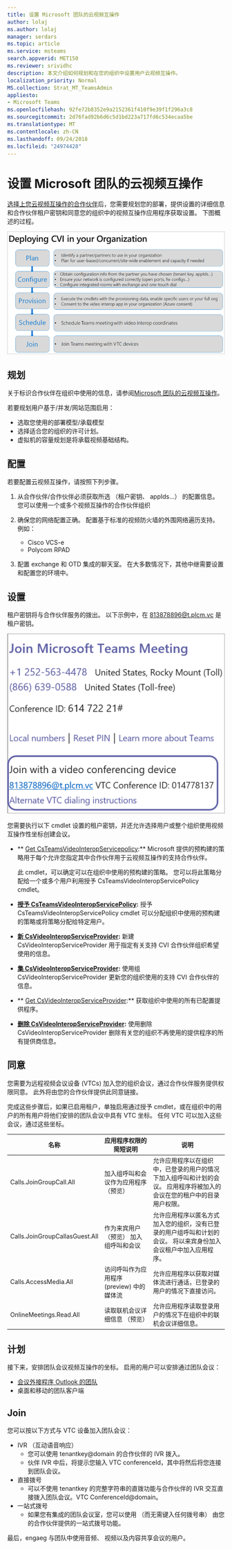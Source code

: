 ```yaml
---
title: 设置 Microsoft 团队的云视频互操作
author: lolaj
ms.author: lolaj
manager: serdars
ms.topic: article
ms.service: msteams
search.appverid: MET150
ms.reviewer: srividhc
description: 本文介绍如何规划和在您的组织中设置用户云视频互操作。
localization_priority: Normal
MS.collection: Strat_MT_TeamsAdmin
appliesto:
- Microsoft Teams
ms.openlocfilehash: 92fe72b8352e9a2152361f410f9e39f1f296a3c8
ms.sourcegitcommit: 2d76fad92b6d6c5d1bd223a717fd6c534ecaa5be
ms.translationtype: MT
ms.contentlocale: zh-CN
ms.lasthandoff: 09/24/2018
ms.locfileid: "24974428"
---
```

# <a name="set-up-cloud-video-interop-for-microsoft-teams"></a>设置 Microsoft 团队的云视频互操作

[选择上您云视频互操作的合作伙伴](cloud-video-interop.md)后，您需要规划您的部署，提供设置的详细信息和合作伙伴租户密钥和同意您的组织中的视频互操作应用程序获取设置。 下图概述的过程。 

![组织中部署 CVI](media/deploying-cvi.png)

## <a name="plan"></a>规划

关于标识合作伙伴在组织中使用的信息，请参阅[Microsoft 团队的云视频互操作](cloud-video-interop.md)。 

若要规划用户基于/并发/网站范围启用： 

- 选取您使用的部署模型/承载模型
- 选择适合您的组织的许可计划。 
- 虚拟机的容量规划是将承载视频基础结构。

## <a name="configure"></a>配置 

若要配置云视频互操作，请按照下列步骤。 

1. 从合作伙伴/合作伙伴必须获取所选 （租户密钥、 appIds...） 的配置信息。 您可以使用一个或多个视频互操作的合作伙伴组织 

2. 确保您的网络配置正确。 配置基于标准的视频防火墙的外围网络遍历支持。 例如： 
    - Cisco VCS-e                  
    - Polycom RPAD

3. 配置 exchange 和 OTD 集成的聊天室。 在大多数情况下，其他中继需要设置和配置您的环境中。


## <a name="provision"></a>设置
 
租户密钥将与合作伙伴服务的拨出。 以下示例中，在 813878896@t.plcm.vc 是租户密钥。 

![租户密钥示例](media/tenant-key-example.png) 

您需要执行以下 cmdlet 设置的租户密钥，并还允许选择用户或整个组织使用视频互操作性坐标创建会议。

 
- ** [Get CsTeamsVideoInteropServicepolicy](https://docs.microsoft.com/en-us/powershell/module/skype/get-csteamsvideointeropservicepolicy):** Microsoft 提供的预构建的策略用于每个允许您指定其中合作伙伴用于云视频互操作的支持合作伙伴。

    此 cmdlet，可以确定可以在组织中使用的预构建的策略。 您可以将此策略分配给一个或多个用户利用授予 CsTeamsVideoInteropServicePolicy cmdlet。
 
- **[授予 CsTeamsVideoInteropServicePolicy](https://docs.microsoft.com/en-us/powershell/module/skype/grant-csteamsvideointeropservicepolicy):** 授予 CsTeamsVideoInteropServicePolicy cmdlet 可以分配组织中使用的预构建的策略或将策略分配给特定用户。
 
- **[新 CsVideoInteropServiceProvider](https://docs.microsoft.com/en-us/powershell/module/skype/new-csvideointeropserviceprovider):** 新建 CsVideoInteropServiceProvider 用于指定有关支持 CVI 合作伙伴组织希望使用的信息。
 
- **[集 CsVideoInteropServiceProvider](https://docs.microsoft.com/en-us/powershell/module/skype/set-csvideointeropserviceprovider):** 使用组 CsVideoInteropServiceProvider 更新您的组织使用的支持 CVI 合作伙伴的信息。
 
- ** [Get CsVideoInteropServiceProvider](https://docs.microsoft.com/en-us/powershell/module/skype/get-csvideointeropserviceprovider):** 获取组织中使用的所有已配置提供程序。
 
- **[删除 CsVideoInteropServiceProvider](https://docs.microsoft.com/en-us/powershell/module/skype/remove-csvideointeropserviceprovider):** 使用删除 CsVideoInteropServiceProvider 删除有关您的组织不再使用的提供程序的所有提供商信息。  
 
## <a name="consent"></a>同意

您需要为远程视频会议设备 (VTCs) 加入您的组织会议，通过合作伙伴服务提供权限同意。 此外将由您的合作伙伴提供此同意链接。  
 
完成这些步骤后，如果已启用租户，单独启用通过授予 cmdlet，或在组织中的用户的所有用户将他们安排的团队会议中具有 VTC 坐标。 任何 VTC 可以加入这些会议，通过这些坐标。


|名称|应用程序权限的简短说明| 说明|
|--|--|---|
|Calls.JoinGroupCall.All|加入组呼叫和会议作为应用程序 （预览）|允许应用程序以在组织中，已登录的用户的情况下加入组呼叫和计划的会议。  应用程序将被加入的会议在您的租户中的目录用户权限。|
|Calls.JoinGroupCallasGuest.All|作为来宾用户 （预览） 加入组呼叫和会议|允许应用程序以匿名方式加入您的组织，没有已登录的用户组呼叫和计划的会议。  将以来宾身份加入会议租户中加入应用程序。|
|Calls.AccessMedia.All|访问呼叫作为应用程序 (preview) 中的媒体流|允许应用程序以获取对媒体流进行通话，已登录的用户的情况下直接访问。|
|OnlineMeetings.Read.All|读取联机会议详细信息 （预览）|允许应用程序读取登录用户的情况下在组织中的联机会议详细信息。|

## <a name="schedule"></a>计划

接下来，安排团队会议视频互操作的坐标。 启用的用户可以安排通过团队会议：
- [会议外接程序 Outlook 的团队](teams-add-in-for-outlook.md)
- 桌面和移动的团队客户端


## <a name="join"></a>Join

您可以按以下方式与 VTC 设备加入团队会议：
 
- IVR （互动语音响应）
    - 您可以使用 tenantkey@domain 的合作伙伴的 IVR 拨入。 
    - 伙伴 IVR 中后，将提示您输入 VTC conferenceId，其中将然后将您连接到团队会议。
- 直接拨号
    - 可以不使用 tenantkey 的完整字符串的直拨功能与合作伙伴的 IVR 交互直接拨入团队会议。VTC ConferenceId@domain。
- 一站式拨号
    - 如果您有集成的团队会议室，您可以使用 （而无需键入任何拨号串） 由您的合作伙伴提供的一站式拨号功能。

最后，engaeg 与团队中使用音频、 视频以及内容共享会议的用户。 